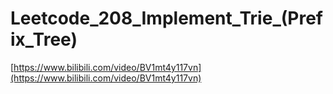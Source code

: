 # Leetcode_208_Implement_Trie_(Prefix_Tree)

[https://www.bilibili.com/video/BV1mt4y117vn](https://www.bilibili.com/video/BV1mt4y117vn)